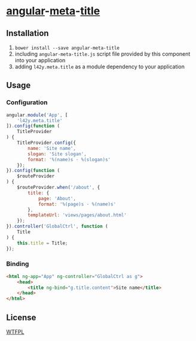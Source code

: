 # [angular](http://angularjs.org)-[meta](https://developer.mozilla.org/en-US/docs/Web/HTML/Element/meta)-[title](https://developer.mozilla.org/en-US/docs/Web/HTML/Element/title)

## Installation

1. `bower install --save angular-meta-title`
2. including `angular-meta-title.js` script file provided by this component into your application
3. adding `l42y.meta.title` as a module dependency to your application

## Usage

### Configuration

```js
angular.module('App', [
    'l42y.meta.title'
]).config(function (
    TitleProvider
) {
    TitleProvider.config({
        name: 'Site name',
        slogan: 'Site slogan',
        format: '%(name)s · %(slogan)s'
    });
}).config(function (
    $routeProvider
) {
    $routeProvider.when('/about', {
        title: {
            page: 'About',
            format: '%(page)s · %(name)s'
        },
        templateUrl: 'views/pages/about.html'
    });
}).controller('GlobalCtrl', function (
    Title
) {
    this.title = Title;
});
```

### Binding

```html
<html ng-app="App" ng-controller="GlobalCtrl as g">
    <head>
        <title ng-bind="g.title.content">Site name</title>
    </head>
</html>
```

## License

[WTFPL](http://wtfpl.org)

